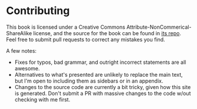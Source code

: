 # Contributing

This book is licensed under a Creative Commons Attribute-NonCommerical-ShareAlike license, and the source for the book can be found
in [its repo][repo].  Feel free to submit pull requests to correct any mistakes you find.

A few notes:

* Fixes for typos, bad grammar, and outright incorrect statements are all awesome.
* Alternatives to what's presented are unlikely to replace the main text, but I'm open to including them as sidebars or in an appendix.
* Changes to the source code are currently a bit tricky, given how this site is generated.  Don't submit a PR with massive changes to the code w/out checking with me first.

[repo]: https://github.com/davetron5000/angular-rails-book/tree/master
